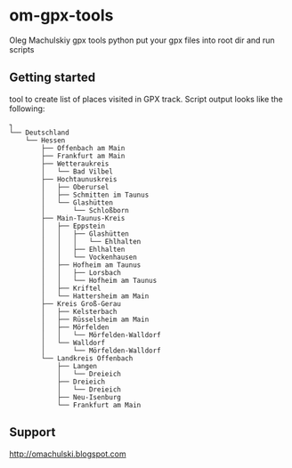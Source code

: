 # om-gpx-tools

Oleg Machulskiy gpx tools python
put your gpx files into root dir and run scripts

## Getting started

tool to create  list of places visited in GPX track.
Script output looks like the following: 
~~~
┐
└── Deutschland
    └── Hessen
        ├── Offenbach am Main
        ├── Frankfurt am Main
        ├── Wetteraukreis
        │   └── Bad Vilbel
        ├── Hochtaunuskreis
        │   ├── Oberursel
        │   ├── Schmitten im Taunus
        │   └── Glashütten
        │       └── Schloßborn
        ├── Main-Taunus-Kreis
        │   ├── Eppstein
        │   │   ├── Glashütten
        │   │   │   └── Ehlhalten
        │   │   ├── Ehlhalten
        │   │   └── Vockenhausen
        │   ├── Hofheim am Taunus
        │   │   ├── Lorsbach
        │   │   └── Hofheim am Taunus
        │   ├── Kriftel
        │   └── Hattersheim am Main
        ├── Kreis Groß-Gerau
        │   ├── Kelsterbach
        │   ├── Rüsselsheim am Main
        │   ├── Mörfelden
        │   │   └── Mörfelden-Walldorf
        │   └── Walldorf
        │       └── Mörfelden-Walldorf
        └── Landkreis Offenbach
            ├── Langen
            │   └── Dreieich
            ├── Dreieich
            │   └── Dreieich
            ├── Neu-Isenburg
            └── Frankfurt am Main
~~~

## Support 

http://omachulski.blogspot.com
